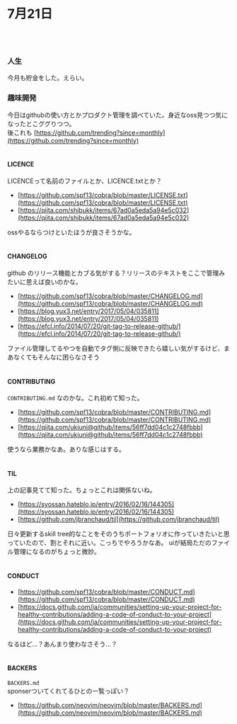 # 7月21日
<br/>
<br/>

### 人生
今月も貯金をした。えらい。

### 趣味開発

今日はgithubの使い方とかプロダクト管理を調べていた。身近なoss見つつ気になったとこググりつつ。  
後これも [https://github.com/trending?since=monthly](https://github.com/trending?since=monthly)
<br/>
<br/>


#### LICENCE

LICENCEって名前のファイルとか、LICENCE.txtとか？
- [https://github.com/spf13/cobra/blob/master/LICENSE.txt](https://github.com/spf13/cobra/blob/master/LICENSE.txt)
- [https://qiita.com/shibukk/items/67ad0a5eda5a94e5c032](https://qiita.com/shibukk/items/67ad0a5eda5a94e5c032)  

ossやるならつけといたほうが良さそうかな。
<br/>
<br/>

#### CHANGELOG
github のリリース機能とカブる気がする？リリースのテキストをここで管理みたいに思えば良いのかな。
- [https://github.com/spf13/cobra/blob/master/CHANGELOG.md](https://github.com/spf13/cobra/blob/master/CHANGELOG.md)
- [https://blog.yux3.net/entry/2017/05/04/035811](https://blog.yux3.net/entry/2017/05/04/035811)
- [https://efcl.info/2014/07/20/git-tag-to-release-github/](https://efcl.info/2014/07/20/git-tag-to-release-github/)

ファイル管理してるやつを自動でタグ側に反映できたら嬉しい気がするけど、まあなくてもそんなに困らなさそう
<br/>
<br/>

#### CONTRIBUTING
`CONTRIBUTING.md` なのかな。これ初めて知った。
- [https://github.com/spf13/cobra/blob/master/CONTRIBUTING.md](https://github.com/spf13/cobra/blob/master/CONTRIBUTING.md)
- [https://qiita.com/ukiuni@github/items/56ff7dd04c1c2748fbbb](https://qiita.com/ukiuni@github/items/56ff7dd04c1c2748fbbb)

使うなら業務かなあ。ありな感じはする。
<br/>
<br/>

#### TIL
上の記事見てて知った。ちょっとこれは関係ないね。
- [https://syossan.hateblo.jp/entry/2016/02/16/144305](https://syossan.hateblo.jp/entry/2016/02/16/144305)
- [https://github.com/jbranchaud/til](https://github.com/jbranchaud/til)  

日々更新するskill tree的なことをそのうちポートフォリオに作っていきたいと思っていたので、割とそれに近い。こっちでやろうかなあ。
uiが結局ただのファイル管理になるのがちょっと微妙。
<br/>
<br/>

#### CONDUCT
- [https://github.com/spf13/cobra/blob/master/CONDUCT.md](https://github.com/spf13/cobra/blob/master/CONDUCT.md)
- [https://docs.github.com/ja/communities/setting-up-your-project-for-healthy-contributions/adding-a-code-of-conduct-to-your-project](https://docs.github.com/ja/communities/setting-up-your-project-for-healthy-contributions/adding-a-code-of-conduct-to-your-project)

なるほど...？あんまり使わなさそう...？
<br/>
<br/>

#### BACKERS
`BACKERS.md`  
sponserついてくれてるひとの一覧っぽい？
- [https://github.com/neovim/neovim/blob/master/BACKERS.md](https://github.com/neovim/neovim/blob/master/BACKERS.md)


